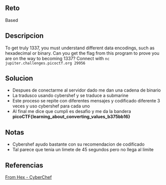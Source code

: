 ## Reto
Based

## Descripcion
To get truly 1337, you must understand different data encodings, such as hexadecimal or binary. Can you get the flag from this program to prove you are on the way to becoming 1337? Connect with `nc jupiter.challenges.picoctf.org 29956`

## Solucion
- Despues de conectarme al servidor dado me dan una cadena de binario
- La tradusco usando cybershef y se traduce a submarine
- Este proceso se repite con diferentes mensajes y codificado diferente 3 veces y uso cybershef para cada uno
- Al final me dice que cumpli es desafio y me da la bandera **picoCTF{learning_about_converting_values_b375bb16}**

## Notas
- Cybershef ayudo bastante con su recomendacion de codificado
- Tal parece que tenia un limete de 45 segundos pero no llega al limite

## Referencias
[From Hex - CyberChef](https://gchq.github.io/CyberChef/#recipe=From_Hex\('None'\)&input=NzA2OTY1&ieol=CRLF&oeol=CRLF)

